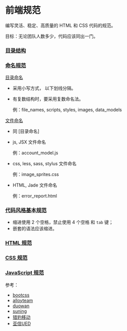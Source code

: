 # 前端规范

编写灵活、稳定、高质量的 HTML 和 CSS 代码的规范。

目标：无论团队人数多少，代码应该同出一门。

### [目录结构]()


### [命名规范]()

[目录命名]()

+ 采用小写方式， 以下划线分隔。
+ 有复数结构时，要采用复数命名法。

    例：file_names, scripts, styles, images, data_models

[文件命名]()

- 同 [目录命名]

- js, JSX 文件命名

    例：account_model.js

- css, less, sass, stylus 文件命名

    例：image_sprites.css

- HTML, Jade 文件命名

    例：error_report.html

### [代码风格基本规范]()

- 缩进使用 2 个空格，禁止使用 4 个空格 和 `tab` 键；
- 嵌套的语法应该缩进。

### [HTML 规范](./HTML.md)

### [CSS 规范](./CSS.md)

### [JavaScript 规范](./JavaScript.md)




参考：

- [bootcss](http://codeguide.bootcss.com/)
- [alloyteam](http://alloyteam.github.io/CodeGuide/#html-syntax)
- [duowan](https://github.com/duowan/fe-guide)
- [suning](https://github.com/suning-wireless/Front-End-Standards)
- [猎豹移动](https://github.com/CMCM-F2E/fe-standards)
- [亚信UED](https://github.com/Alsiso/AICG)

